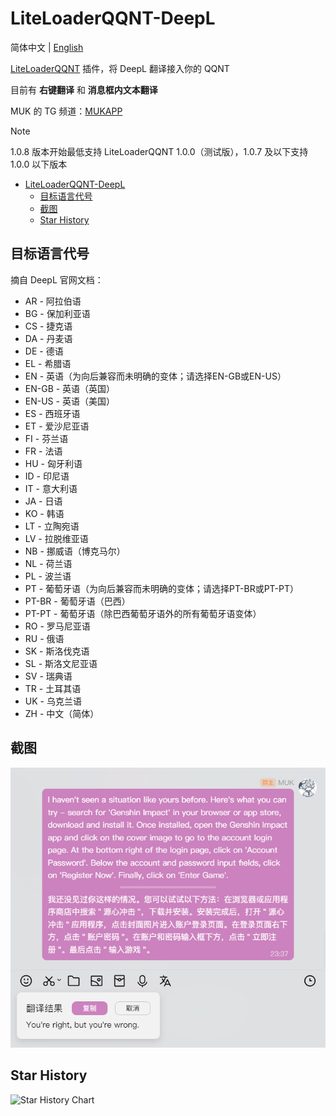# LiteLoaderQQNT-DeepL

简体中文 | [English](./README.en.md)

[LiteLoaderQQNT](https://github.com/LiteLoaderQQNT/LiteLoaderQQNT) 插件，将 DeepL 翻译接入你的 QQNT

目前有 **右键翻译** 和 **消息框内文本翻译**

MUK 的 TG 频道：[MUKAPP](https://t.me/MUKAPP_Personal)

> [!NOTE]  
> 1.0.8 版本开始最低支持 LiteLoaderQQNT 1.0.0（测试版），1.0.7 及以下支持 1.0.0 以下版本

- [LiteLoaderQQNT-DeepL](#liteloaderqqnt-deepl)
  - [目标语言代号](#目标语言代号)
  - [截图](#截图)
  - [Star History](#star-history)

## 目标语言代号
摘自 DeepL 官网文档：
- AR - 阿拉伯语
- BG - 保加利亚语
- CS - 捷克语
- DA - 丹麦语
- DE - 德语
- EL - 希腊语
- EN - 英语（为向后兼容而未明确的变体；请选择EN-GB或EN-US）
- EN-GB - 英语（英国）
- EN-US - 英语（美国）
- ES - 西班牙语
- ET - 爱沙尼亚语
- FI - 芬兰语
- FR - 法语
- HU - 匈牙利语
- ID - 印尼语
- IT - 意大利语
- JA - 日语
- KO - 韩语
- LT - 立陶宛语
- LV - 拉脱维亚语
- NB - 挪威语（博克马尔）
- NL - 荷兰语
- PL - 波兰语
- PT - 葡萄牙语（为向后兼容而未明确的变体；请选择PT-BR或PT-PT）
- PT-BR - 葡萄牙语（巴西）
- PT-PT - 葡萄牙语（除巴西葡萄牙语外的所有葡萄牙语变体）
- RO - 罗马尼亚语
- RU - 俄语
- SK - 斯洛伐克语
- SL - 斯洛文尼亚语
- SV - 瑞典语
- TR - 土耳其语
- UK - 乌克兰语
- ZH - 中文（简体）

## 截图
![截图](./res/screenshots/1.png)

## Star History
<picture>
  <source
    media="(prefers-color-scheme: dark)"
    srcset="
      https://api.star-history.com/svg?repos=MUKAPP/LiteLoaderQQNT-DeepL&type=Date&theme=dark
    "
  />
  <source
    media="(prefers-color-scheme: light)"
    srcset="
      https://api.star-history.com/svg?repos=MUKAPP/LiteLoaderQQNT-DeepL&type=Date
    "
  />
  <img
    alt="Star History Chart"
    src="https://api.star-history.com/svg?repos=MUKAPP/LiteLoaderQQNT-DeepL&type=Date"
  />
</picture>